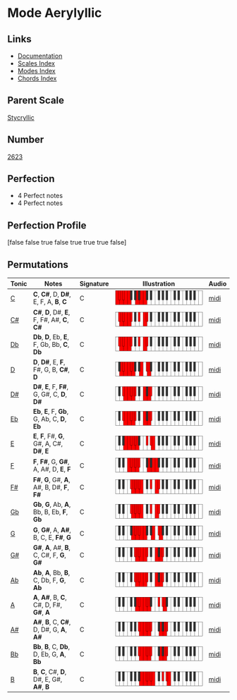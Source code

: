 # Mode Aerylyllic

## Links

- [Documentation](index.md)
- [Scales Index](Scales.md)
- [Modes Index](Modes.md)
- [Chords Index](Chords.md)

## Parent Scale

[Stycryllic](ScaleStycryllic.md)

## Number

[2623](https://ianring.com/musictheory/scales/2623)

## Perfection

- 4 Perfect notes
- 4 Perfect notes

## Perfection Profile

[false false true false true true true false]

## Permutations

| Tonic | Notes | Signature | Illustration | Audio |
|-------|-------|-----------|--------------|-------|
| [C](ModeCNaturalAerylyllic.md) | **C**, **C#**, D, **D#**, E, F, A, **B**, **C** | C | ![CNaturalAerylyllic](ModeCNaturalAerylyllic.png) | [midi](https://github.com/edipermadi/music/blob/main/docs/ModeCNaturalAerylyllic.mid?raw=true) |
| [C#](ModeCSharpAerylyllic.md) | **C#**, **D**, D#, **E**, F, F#, A#, **C**, **C#** | C | ![CSharpAerylyllic](ModeCSharpAerylyllic.png) | [midi](https://github.com/edipermadi/music/blob/main/docs/ModeCSharpAerylyllic.mid?raw=true) |
| [Db](ModeDFlatAerylyllic.md) | **Db**, **D**, Eb, **E**, F, Gb, Bb, **C**, **Db** | C | ![DFlatAerylyllic](ModeDFlatAerylyllic.png) | [midi](https://github.com/edipermadi/music/blob/main/docs/ModeDFlatAerylyllic.mid?raw=true) |
| [D](ModeDNaturalAerylyllic.md) | **D**, **D#**, E, **F**, F#, G, B, **C#**, **D** | C | ![DNaturalAerylyllic](ModeDNaturalAerylyllic.png) | [midi](https://github.com/edipermadi/music/blob/main/docs/ModeDNaturalAerylyllic.mid?raw=true) |
| [D#](ModeDSharpAerylyllic.md) | **D#**, **E**, F, **F#**, G, G#, C, **D**, **D#** | C | ![DSharpAerylyllic](ModeDSharpAerylyllic.png) | [midi](https://github.com/edipermadi/music/blob/main/docs/ModeDSharpAerylyllic.mid?raw=true) |
| [Eb](ModeEFlatAerylyllic.md) | **Eb**, **E**, F, **Gb**, G, Ab, C, **D**, **Eb** | C | ![EFlatAerylyllic](ModeEFlatAerylyllic.png) | [midi](https://github.com/edipermadi/music/blob/main/docs/ModeEFlatAerylyllic.mid?raw=true) |
| [E](ModeENaturalAerylyllic.md) | **E**, **F**, F#, **G**, G#, A, C#, **D#**, **E** | C | ![ENaturalAerylyllic](ModeENaturalAerylyllic.png) | [midi](https://github.com/edipermadi/music/blob/main/docs/ModeENaturalAerylyllic.mid?raw=true) |
| [F](ModeFNaturalAerylyllic.md) | **F**, **F#**, G, **G#**, A, A#, D, **E**, **F** | C | ![FNaturalAerylyllic](ModeFNaturalAerylyllic.png) | [midi](https://github.com/edipermadi/music/blob/main/docs/ModeFNaturalAerylyllic.mid?raw=true) |
| [F#](ModeFSharpAerylyllic.md) | **F#**, **G**, G#, **A**, A#, B, D#, **F**, **F#** | C | ![FSharpAerylyllic](ModeFSharpAerylyllic.png) | [midi](https://github.com/edipermadi/music/blob/main/docs/ModeFSharpAerylyllic.mid?raw=true) |
| [Gb](ModeGFlatAerylyllic.md) | **Gb**, **G**, Ab, **A**, Bb, B, Eb, **F**, **Gb** | C | ![GFlatAerylyllic](ModeGFlatAerylyllic.png) | [midi](https://github.com/edipermadi/music/blob/main/docs/ModeGFlatAerylyllic.mid?raw=true) |
| [G](ModeGNaturalAerylyllic.md) | **G**, **G#**, A, **A#**, B, C, E, **F#**, **G** | C | ![GNaturalAerylyllic](ModeGNaturalAerylyllic.png) | [midi](https://github.com/edipermadi/music/blob/main/docs/ModeGNaturalAerylyllic.mid?raw=true) |
| [G#](ModeGSharpAerylyllic.md) | **G#**, **A**, A#, **B**, C, C#, F, **G**, **G#** | C | ![GSharpAerylyllic](ModeGSharpAerylyllic.png) | [midi](https://github.com/edipermadi/music/blob/main/docs/ModeGSharpAerylyllic.mid?raw=true) |
| [Ab](ModeAFlatAerylyllic.md) | **Ab**, **A**, Bb, **B**, C, Db, F, **G**, **Ab** | C | ![AFlatAerylyllic](ModeAFlatAerylyllic.png) | [midi](https://github.com/edipermadi/music/blob/main/docs/ModeAFlatAerylyllic.mid?raw=true) |
| [A](ModeANaturalAerylyllic.md) | **A**, **A#**, B, **C**, C#, D, F#, **G#**, **A** | C | ![ANaturalAerylyllic](ModeANaturalAerylyllic.png) | [midi](https://github.com/edipermadi/music/blob/main/docs/ModeANaturalAerylyllic.mid?raw=true) |
| [A#](ModeASharpAerylyllic.md) | **A#**, **B**, C, **C#**, D, D#, G, **A**, **A#** | C | ![ASharpAerylyllic](ModeASharpAerylyllic.png) | [midi](https://github.com/edipermadi/music/blob/main/docs/ModeASharpAerylyllic.mid?raw=true) |
| [Bb](ModeBFlatAerylyllic.md) | **Bb**, **B**, C, **Db**, D, Eb, G, **A**, **Bb** | C | ![BFlatAerylyllic](ModeBFlatAerylyllic.png) | [midi](https://github.com/edipermadi/music/blob/main/docs/ModeBFlatAerylyllic.mid?raw=true) |
| [B](ModeBNaturalAerylyllic.md) | **B**, **C**, C#, **D**, D#, E, G#, **A#**, **B** | C | ![BNaturalAerylyllic](ModeBNaturalAerylyllic.png) | [midi](https://github.com/edipermadi/music/blob/main/docs/ModeBNaturalAerylyllic.mid?raw=true) |
